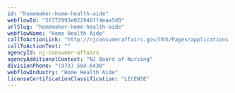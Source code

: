 ```yaml
---
id: "homemaker-home-health-aide"
webflowId: "5f772993e022940ff4eaa5d0"
urlSlug: "homemaker-home-health-aide"
webflowName: "Home Health Aide"
callToActionLink: "http://njconsumeraffairs.gov/hhh/Pages/applications.aspx"
callToActionText: ""
agencyId: nj-consumer-affairs
agencyAdditionalContext: "NJ Board of Nursing"
divisionPhone: "(973) 504-6430"
webflowIndustry: "Home Health Aide"
licenseCertificationClassification: "LICENSE"
---
```

